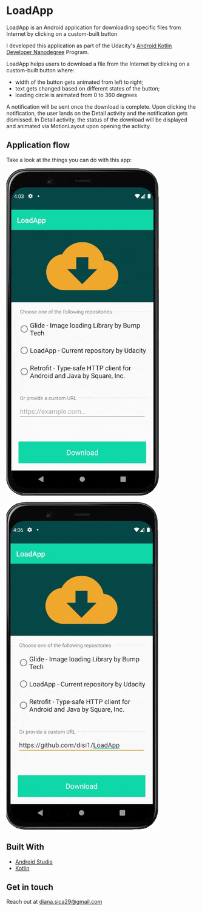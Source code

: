 # LoadApp

LoadApp is an Android application for downloading specific files from Internet by clicking on a custom-built button

I developed this application as part of the Udacity's [Android Kotlin Developer Nanodegree](https://www.udacity.com/course/android-kotlin-developer-nanodegree--nd940) Program.

LoadApp helps users to download a file from the Internet by clicking on a custom-built button where:
 - width of the button gets animated from left to right;
 - text gets changed based on different states of the button;
 - loading circle is animated from 0 to 360 degrees

A notification will be sent once the download is complete. Upon clicking the notification, the user lands on the Detail activity and the notification gets dismissed. In Detail activity, the status of the download will be displayed and animated via MotionLayout upon opening the activity.

## Application flow
Take a look at the things you can do with this app:

![](./assets/LoadApp.gif)

![](./assets/LoadApp_custom_url.gif)

## Built With

* [Android Studio](https://developer.android.com/studio)
* [Kotlin](https://kotlinlang.org/)

## Get in touch
Reach out at [diana.sica29@gmail.com](mailto:diana.sica29@gmail.com)